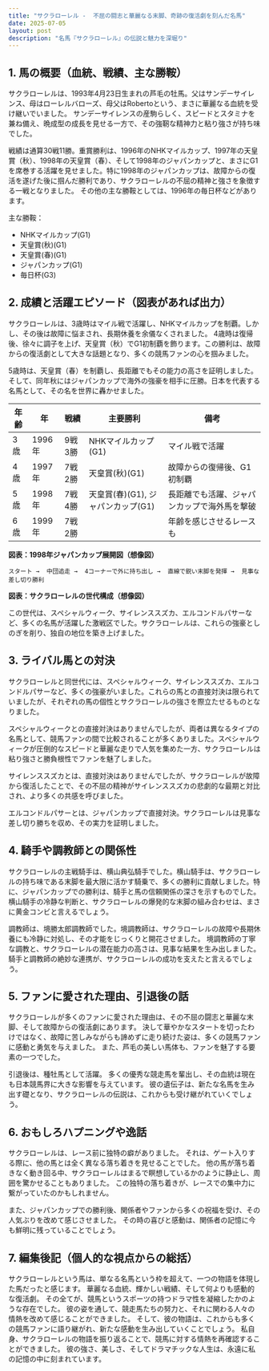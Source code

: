 ```yaml
---
title: "サクラローレル -  不屈の闘志と華麗なる末脚、奇跡の復活劇を刻んだ名馬"
date: 2025-07-05
layout: post
description: "名馬『サクラローレル』の伝説と魅力を深堀り"
---
```


## 1. 馬の概要（血統、戦績、主な勝鞍）

サクラローレルは、1993年4月23日生まれの芦毛の牡馬。父はサンデーサイレンス、母はローレルバローズ、母父はRobertoという、まさに華麗なる血統を受け継いでいました。  サンデーサイレンスの産駒らしく、スピードとスタミナを兼ね備え、晩成型の成長を見せる一方で、その強靭な精神力と粘り強さが持ち味でした。

戦績は通算30戦11勝。重賞勝利は、1996年のNHKマイルカップ、1997年の天皇賞（秋）、1998年の天皇賞（春）、そして1998年のジャパンカップと、まさにG1を席巻する活躍を見せました。特に1998年のジャパンカップは、故障からの復活を遂げた後に掴んだ勝利であり、サクラローレルの不屈の精神と強さを象徴する一戦となりました。  その他の主な勝鞍としては、1996年の毎日杯などがあります。  

主な勝鞍：

* NHKマイルカップ(G1)
* 天皇賞(秋)(G1)
* 天皇賞(春)(G1)
* ジャパンカップ(G1)
* 毎日杯(G3)


## 2. 成績と活躍エピソード（図表があれば出力）

サクラローレルは、3歳時はマイル戦で活躍し、NHKマイルカップを制覇。しかし、その後は故障に悩まされ、長期休養を余儀なくされました。  4歳時は復帰後、徐々に調子を上げ、天皇賞（秋）でG1初制覇を飾ります。この勝利は、故障からの復活劇として大きな話題となり、多くの競馬ファンの心を掴みました。

5歳時は、天皇賞（春）を制覇し、長距離でもその能力の高さを証明しました。そして、同年秋にはジャパンカップで海外の強豪を相手に圧勝。日本を代表する名馬として、その名を世界に轟かせました。

| 年齢 | 年 | 戦績 | 主要勝利 | 備考 |
|---|---|---|---|---|
| 3歳 | 1996年 | 9戦3勝 | NHKマイルカップ(G1) | マイル戦で活躍 |
| 4歳 | 1997年 | 7戦2勝 | 天皇賞(秋)(G1) | 故障からの復帰後、G1初制覇 |
| 5歳 | 1998年 | 7戦4勝 | 天皇賞(春)(G1), ジャパンカップ(G1) | 長距離でも活躍、ジャパンカップで海外馬を撃破 |
| 6歳 | 1999年 | 7戦2勝 |  | 年齢を感じさせるレースも |


**図表：1998年ジャパンカップ展開図（想像図）**

```
スタート →  中団追走 →  4コーナーで外に持ち出し →  直線で鋭い末脚を発揮 →  見事な差し切り勝利
```

**図表：サクラローレルの世代構成（想像図）**

この世代は、スペシャルウィーク、サイレンススズカ、エルコンドルパサーなど、多くの名馬が活躍した激戦区でした。サクラローレルは、これらの強豪としのぎを削り、独自の地位を築き上げました。


## 3. ライバル馬との対決

サクラローレルと同世代には、スペシャルウィーク、サイレンススズカ、エルコンドルパサーなど、多くの強豪がいました。これらの馬との直接対決は限られていましたが、それぞれの馬の個性とサクラローレルの強さを際立たせるものとなりました。

スペシャルウィークとの直接対決はありませんでしたが、両者は異なるタイプの名馬として、競馬ファンの間で比較されることが多くありました。スペシャルウィークが圧倒的なスピードと華麗な走りで人気を集めた一方、サクラローレルは粘り強さと勝負根性でファンを魅了しました。

サイレンススズカとは、直接対決はありませんでしたが、サクラローレルが故障から復活したことで、その不屈の精神がサイレンススズカの悲劇的な最期と対比され、より多くの共感を呼びました。

エルコンドルパサーとは、ジャパンカップで直接対決。サクラローレルは見事な差し切り勝ちを収め、その実力を証明しました。


## 4. 騎手や調教師との関係性

サクラローレルの主戦騎手は、横山典弘騎手でした。横山騎手は、サクラローレルの持ち味である末脚を最大限に活かす騎乗で、多くの勝利に貢献しました。特に、ジャパンカップでの勝利は、騎手と馬の信頼関係の深さを示すものでした。  横山騎手の冷静な判断と、サクラローレルの爆発的な末脚の組み合わせは、まさに黄金コンビと言えるでしょう。

調教師は、境勝太郎調教師でした。境調教師は、サクラローレルの故障や長期休養にも冷静に対処し、その才能をじっくりと開花させました。  境調教師の丁寧な調教と、サクラローレルの潜在能力の高さは、見事な結果を生み出しました。  騎手と調教師の絶妙な連携が、サクラローレルの成功を支えたと言えるでしょう。


## 5. ファンに愛された理由、引退後の話

サクラローレルが多くのファンに愛された理由は、その不屈の闘志と華麗な末脚、そして故障からの復活劇にあります。  決して華やかなスタートを切ったわけではなく、故障に苦しみながらも諦めずに走り続けた姿は、多くの競馬ファンに感動と勇気を与えました。  また、芦毛の美しい馬体も、ファンを魅了する要素の一つでした。

引退後は、種牡馬として活躍。  多くの優秀な競走馬を輩出し、その血統は現在も日本競馬界に大きな影響を与えています。  彼の遺伝子は、新たな名馬を生み出す礎となり、サクラローレルの伝説は、これからも受け継がれていくでしょう。


## 6. おもしろハプニングや逸話

サクラローレルは、レース前に独特の癖がありました。  それは、ゲート入りする際に、他の馬とは全く異なる落ち着きを見せることでした。  他の馬が落ち着きなく動き回る中、サクラローレルはまるで瞑想しているかのように静止し、周囲を驚かせることもありました。  この独特の落ち着きが、レースでの集中力に繋がっていたのかもしれません。

また、ジャパンカップでの勝利後、関係者やファンから多くの祝福を受け、その人気ぶりを改めて感じさせました。  その時の喜びと感動は、関係者の記憶に今も鮮明に残っていることでしょう。


## 7. 編集後記（個人的な視点からの総括）

サクラローレルという馬は、単なる名馬という枠を超えて、一つの物語を体現した馬だったと感じます。  華麗なる血統、輝かしい戦績、そして何よりも感動的な復活劇。  その全てが、競馬というスポーツの持つドラマ性を凝縮したかのような存在でした。  彼の姿を通して、競走馬たちの努力と、それに関わる人々の情熱を改めて感じることができました。  そして、彼の物語は、これからも多くの競馬ファンに語り継がれ、新たな感動を生み出していくことでしょう。  私自身、サクラローレルの物語を振り返ることで、競馬に対する情熱を再確認することができました。  彼の強さ、美しさ、そしてドラマチックな人生は、永遠に私の記憶の中に刻まれています。
